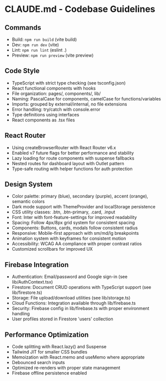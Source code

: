 # CLAUDE.md - Codebase Guidelines

## Commands
- Build: `npm run build` (vite build)
- Dev: `npm run dev` (vite)
- Lint: `npm run lint` (eslint .)
- Preview: `npm run preview` (vite preview)

## Code Style
- TypeScript with strict type checking (see tsconfig.json)
- React functional components with hooks
- File organization: pages/, components/, lib/
- Naming: PascalCase for components, camelCase for functions/variables
- Imports: grouped by external/internal, no file extensions
- Error handling: try/catch with console.error
- Type definitions using interfaces
- React components as .tsx files

## React Router
- Using createBrowserRouter with React Router v6.x
- Enabled v7 future flags for better performance and stability
- Lazy loading for route components with suspense fallbacks
- Nested routes for dashboard layout with Outlet pattern
- Type-safe routing with helper functions for auth protection

## Design System
- Color palette: primary (blue), secondary (purple), accent (orange), semantic colors
- Dark mode support with ThemeProvider and localStorage persistence
- CSS utility classes: .btn, .btn-primary, .card, .input
- Font: Inter with font-feature-settings for improved readability
- Spacing: Follow 4px/8px grid system for consistent spacing
- Components: Buttons, cards, modals follow consistent radius
- Responsive: Mobile-first approach with sm/md/lg breakpoints
- Animation system with keyframes for consistent motion
- Accessibility: WCAG AA compliance with proper contrast ratios
- Customized scrollbars for improved UX

## Firebase Integration
- Authentication: Email/password and Google sign-in (see lib/AuthContext.tsx)
- Firestore: Document CRUD operations with TypeScript support (see lib/firestore.ts)
- Storage: File upload/download utilities (see lib/storage.ts)
- Cloud Functions: Integration available through lib/firebase.ts
- Security: Firebase config in lib/firebase.ts with proper environment handling
- User profiles stored in Firestore 'users' collection

## Performance Optimization
- Code splitting with React.lazy() and Suspense
- Tailwind JIT for smaller CSS bundles
- Memoization with React.memo and useMemo where appropriate
- Debounced search inputs
- Optimized re-renders with proper state management
- Firebase offline persistence enabled